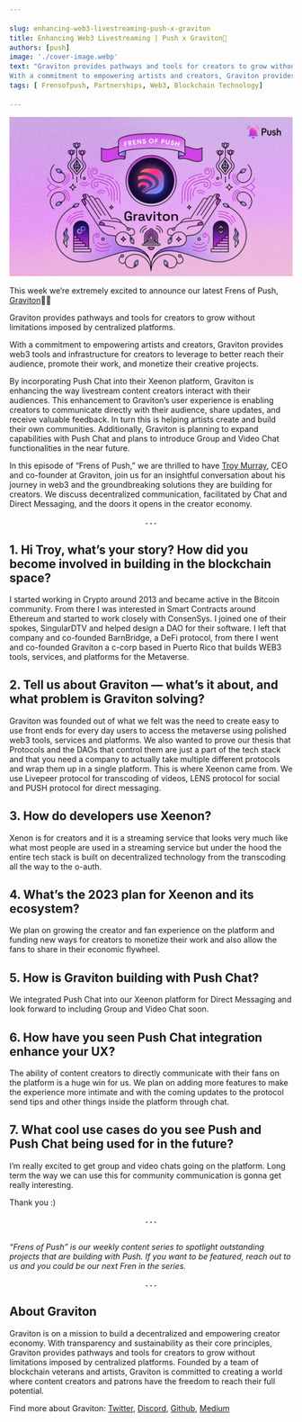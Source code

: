 ```yaml
---

slug: enhancing-web3-livestreaming-push-x-graviton
title: Enhancing Web3 Livestreaming | Push x Graviton🧲
authors: [push]
image: './cover-image.webp'
text: "Graviton provides pathways and tools for creators to grow without limitations imposed by centralized platforms.
With a commitment to empowering artists and creators, Graviton provides web3 tools and infrastructure for creators to leverage to better reach their audience, promote their work, and monetize their creative projects."
tags: [ Frensofpush, Partnerships, Web3, Blockchain Technology]

---
```


![Cover image of Enhancing Web3 Livestreaming | Push x Graviton🧲](./cover-image.webp)
<!--truncate-->


This week we’re extremely excited to announce our latest Frens of Push, [Graviton](https://graviton.xyz/about)🧲🎉


Graviton provides pathways and tools for creators to grow without limitations imposed by centralized platforms.

With a commitment to empowering artists and creators, Graviton provides web3 tools and infrastructure for creators to leverage to better reach their audience, promote their work, and monetize their creative projects.

By incorporating Push Chat into their Xeenon platform, Graviton is enhancing the way livestream content creators interact with their audiences. This enhancement to Graviton’s user experience is enabling creators to communicate directly with their audience, share updates, and receive valuable feedback. In turn this is helping artists create and build their own communities. Additionally, Graviton is planning to expand capabilities with Push Chat and plans to introduce Group and Video Chat functionalities in the near future.

In this episode of “Frens of Push,” we are thrilled to have [Troy Murray](https://twitter.com/TroyMurs), CEO and co-founder at Graviton, join us for an insightful conversation about his journey in web3 and the groundbreaking solutions they are building for creators. We discuss decentralized communication, facilitated by Chat and Direct Messaging, and the doors it opens in the creator economy.

<center><b>.   .   .</b></center>

## 1. Hi Troy, what’s your story? How did you become involved in building in the blockchain space?

I started working in Crypto around 2013 and became active in the Bitcoin community. From there I was interested in Smart Contracts around Ethereum and started to work closely with ConsenSys. I joined one of their spokes, SingularDTV and helped design a DAO for their software. I left that company and co-founded BarnBridge, a DeFi protocol, from there I went and co-founded Graviton a c-corp based in Puerto Rico that builds WEB3 tools, services, and platforms for the Metaverse.

## 2. Tell us about Graviton — what’s it about, and what problem is Graviton solving?

Graviton was founded out of what we felt was the need to create easy to use front ends for every day users to access the metaverse using polished web3 tools, services and platforms. We also wanted to prove our thesis that Protocols and the DAOs that control them are just a part of the tech stack and that you need a company to actually take multiple different protocols and wrap them up in a single platform. This is where Xeenon came from. We use Livepeer protocol for transcoding of videos, LENS protocol for social and PUSH protocol for direct messaging.

## 3. How do developers use Xeenon?

Xenon is for creators and it is a streaming service that looks very much like what most people are used in a streaming service but under the hood the entire tech stack is built on decentralized technology from the transcoding all the way to the o-auth.

## 4. What’s the 2023 plan for Xeenon and its ecosystem?

We plan on growing the creator and fan experience on the platform and funding new ways for creators to monetize their work and also allow the fans to share in their economic flywheel.

## 5. How is Graviton building with Push Chat?

We integrated Push Chat into our Xeenon platform for Direct Messaging and look forward to including Group and Video Chat soon.

## 6. How have you seen Push Chat integration enhance your UX?

The ability of content creators to directly communicate with their fans on the platform is a huge win for us. We plan on adding more features to make the experience more intimate and with the coming updates to the protocol send tips and other things inside the platform through chat.

## 7. What cool use cases do you see Push and Push Chat being used for in the future?

I’m really excited to get group and video chats going on the platform. Long term the way we can use this for community communication is gonna get really interesting.

Thank you :)

<center><b>.   .   .</b></center><br/>

<i>“Frens of Push” is our weekly content series to spotlight outstanding projects that are building with Push. If you want to be featured, reach out to us and you could be our next Fren in the series.</i>

<center><b>.   .   .</b></center>

## About Graviton

Graviton is on a mission to build a decentralized and empowering creator economy. With transparency and sustainability as their core principles, Graviton provides pathways and tools for creators to grow without limitations imposed by centralized platforms. Founded by a team of blockchain veterans and artists, Graviton is committed to creating a world where content creators and patrons have the freedom to reach their full potential.

Find more about Graviton: [Twitter](https://twitter.com/Graviton_XYZ), [Discord](https://discord.com/invite/nfu), [Github](https://github.com/GravitonINC), [Medium](https://medium.com/graviton-xyz)

